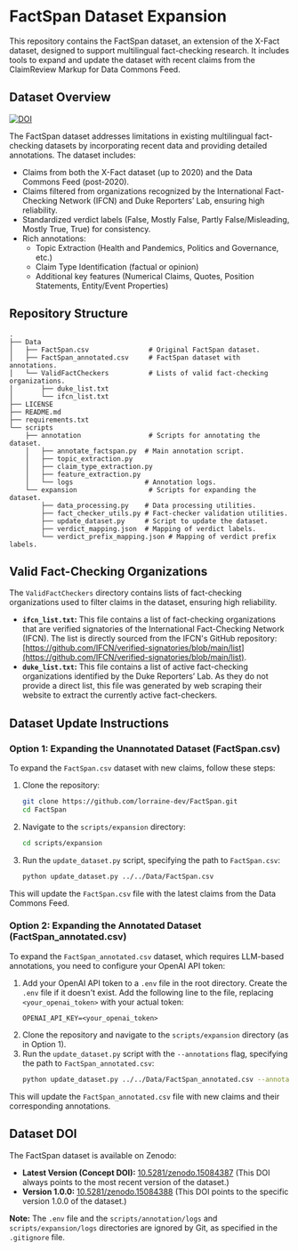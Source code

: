 # FactSpan Dataset Expansion

This repository contains the FactSpan dataset, an extension of the X-Fact dataset, designed to support multilingual fact-checking research. It includes tools to expand and update the dataset with recent claims from the ClaimReview Markup for Data Commons Feed.

## Dataset Overview
[![DOI](https://zenodo.org/badge/DOI/10.5281/zenodo.15084388.svg)](https://doi.org/10.5281/zenodo.15084388)

The FactSpan dataset addresses limitations in existing multilingual fact-checking datasets by incorporating recent data and providing detailed annotations. The dataset includes:

-   Claims from both the X-Fact dataset (up to 2020) and the Data Commons Feed (post-2020).
-   Claims filtered from organizations recognized by the International Fact-Checking Network (IFCN) and Duke Reporters’ Lab, ensuring high reliability.
-   Standardized verdict labels (False, Mostly False, Partly False/Misleading, Mostly True, True) for consistency.
-   Rich annotations:
    - Topic Extraction (Health and Pandemics, Politics and Governance, etc.)
    - Claim Type Identification (factual or opinion)
    - Additional key features (Numerical Claims, Quotes, Position Statements, Entity/Event Properties)

## Repository Structure
````
.
├── Data
│   ├── FactSpan.csv               # Original FactSpan dataset.
│   ├── FactSpan_annotated.csv     # FactSpan dataset with annotations.
│   └── ValidFactCheckers          # Lists of valid fact-checking organizations.
│       ├── duke_list.txt
│       └── ifcn_list.txt
├── LICENSE
├── README.md
├── requirements.txt
└── scripts
    ├── annotation                 # Scripts for annotating the dataset.
    │   ├── annotate_factspan.py  # Main annotation script.
    │   ├── topic_extraction.py
    │   ├── claim_type_extraction.py
    │   ├── feature_extraction.py
    │   └── logs                  # Annotation logs.
    └── expansion                  # Scripts for expanding the dataset.
        ├── data_processing.py    # Data processing utilities.
        ├── fact_checker_utils.py # Fact-checker validation utilities.
        ├── update_dataset.py     # Script to update the dataset.
        ├── verdict_mapping.json  # Mapping of verdict labels.
        └── verdict_prefix_mapping.json # Mapping of verdict prefix labels.
````

## Valid Fact-Checking Organizations

The `ValidFactCheckers` directory contains lists of fact-checking organizations used to filter claims in the dataset, ensuring high reliability.

-   **`ifcn_list.txt`:** This file contains a list of fact-checking organizations that are verified signatories of the International Fact-Checking Network (IFCN). The list is directly sourced from the IFCN's GitHub repository: [https://github.com/IFCN/verified-signatories/blob/main/list](https://github.com/IFCN/verified-signatories/blob/main/list).
-   **`duke_list.txt`:** This file contains a list of active fact-checking organizations identified by the Duke Reporters’ Lab. As they do not provide a direct list, this file was generated by web scraping their website to extract the currently active fact-checkers.

## Dataset Update Instructions

### Option 1: Expanding the Unannotated Dataset (FactSpan.csv)

To expand the `FactSpan.csv` dataset with new claims, follow these steps:

1. Clone the repository:
   ```bash
   git clone https://github.com/lorraine-dev/FactSpan.git
   cd FactSpan
   ```
2.  Navigate to the `scripts/expansion` directory:
    ```bash
    cd scripts/expansion
    ```
3.  Run the `update_dataset.py` script, specifying the path to `FactSpan.csv`:
    ```bash
    python update_dataset.py ../../Data/FactSpan.csv
    ```

This will update the `FactSpan.csv` file with the latest claims from the Data Commons Feed.

### Option 2: Expanding the Annotated Dataset (FactSpan_annotated.csv)

To expand the `FactSpan_annotated.csv` dataset, which requires LLM-based annotations, you need to configure your OpenAI API token:

1.  Add your OpenAI API token to a `.env` file in the root directory. Create the `.env` file if it doesn't exist. Add the following line to the file, replacing `<your_openai_token>` with your actual token:
    ```
    OPENAI_API_KEY=<your_openai_token>
    ```
2.  Clone the repository and navigate to the `scripts/expansion` directory (as in Option 1).
3.  Run the `update_dataset.py` script with the `--annotations` flag, specifying the path to `FactSpan_annotated.csv`:
    ```bash
    python update_dataset.py ../../Data/FactSpan_annotated.csv --annotations
    ```

This will update the `FactSpan_annotated.csv` file with new claims and their corresponding annotations.
## Dataset DOI

The FactSpan dataset is available on Zenodo:

* **Latest Version (Concept DOI):** [10.5281/zenodo.15084387](https://doi.org/10.5281/zenodo.15084387) (This DOI always points to the most recent version of the dataset.)
* **Version 1.0.0:** [10.5281/zenodo.15084388](https://doi.org/10.5281/zenodo.15084388) (This DOI points to the specific version 1.0.0 of the dataset.)

**Note:** The `.env` file and the `scripts/annotation/logs` and `scripts/expansion/logs` directories are ignored by Git, as specified in the `.gitignore` file.